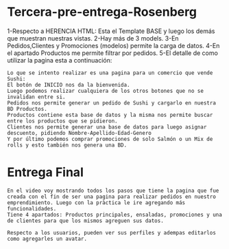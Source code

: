 # Tercera-pre-entrega-Rosenberg
1-Respecto a HERENCIA HTML: Esta el Template BASE y luego los demás que muestran nuestras vistas.
2-Hay más de 3 models.
3-En Pedidos,Clientes y Promociones (modelos) permite la carga de datos.
4-En el apartado Productos me permite filtrar por pedidos.
5-El detalle de como utilizar la pagina esta a continuación:

    Lo que se intento realizar es una pagina para un comercio que vende Sushi:
    El botón de INICIO nos da la bienvenida. 
    Luego podemos realizar cualquiera de los otros botones que no se invalidan entre si. 
    Pedidos nos permite generar un pedido de Sushi y cargarlo en nuestra BD Productos.
    Productos contiene esta base de datos y la misma nos permite buscar entre los productos que se pidieron.
    Clientes nos permite generar una base de datos para luego asignar descuento, pidiendo Nombre-Apellido-Edad-Genero
    Y por último podemos comprar promociones de solo Salmón o un Mix de rolls y esto también nos genera una BD.

# Entrega Final
    En el video voy mostrando todos los pasos que tiene la pagina que fue creada con el fin de ser una pagina para realizar pedidos en nuestro emprendimiento. Luego con la pràctica le ire agregando más funcionalidades. 
    Tiene 4 apartados: Productos principales, ensaladas, promociones y una de clientes para que los mismos agreguen sus datos.

    Respecto a los usuarios, pueden ver sus perfiles y adempas editarlos como agregarles un avatar.